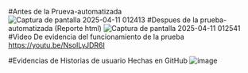 #Antes de la Prueva-automatizada
![Captura de pantalla 2025-04-11 012413](https://github.com/user-attachments/assets/fdb0cfe5-b36a-485e-b9fe-3db2e2320a62)
#Despues de la prueba-automatizada (Reporte html)
![Captura de pantalla 2025-04-11 012541](https://github.com/user-attachments/assets/d5a63902-cf6e-4bda-893d-41430db3993f)
#Video De evidencia del funcionamiento de la prueba 
https://youtu.be/NsoILyJDR6I

#Evidencias de Historias de usuario Hechas en GitHub
![image](https://github.com/user-attachments/assets/bc492d80-9629-4b88-b647-6595c40abfec)

